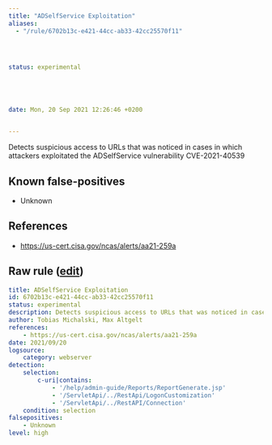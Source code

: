 ```yaml
---
title: "ADSelfService Exploitation"
aliases:
  - "/rule/6702b13c-e421-44cc-ab33-42cc25570f11"




status: experimental





date: Mon, 20 Sep 2021 12:26:46 +0200


---
```


Detects suspicious access to URLs that was noticed in cases in which attackers exploitated the ADSelfService vulnerability CVE-2021-40539

<!--more-->


## Known false-positives

* Unknown



## References

* https://us-cert.cisa.gov/ncas/alerts/aa21-259a


## Raw rule ([edit](https://github.com/SigmaHQ/sigma/edit/master/rules/web/web_cve_2021_40539_adselfservice.yml))
```yaml
title: ADSelfService Exploitation
id: 6702b13c-e421-44cc-ab33-42cc25570f11
status: experimental
description: Detects suspicious access to URLs that was noticed in cases in which attackers exploitated the ADSelfService vulnerability CVE-2021-40539
author: Tobias Michalski, Max Altgelt
references:
    - https://us-cert.cisa.gov/ncas/alerts/aa21-259a
date: 2021/09/20
logsource:
    category: webserver
detection:
    selection:
        c-uri|contains:
            - '/help/admin-guide/Reports/ReportGenerate.jsp'
            - '/ServletApi/../RestApi/LogonCustomization'
            - '/ServletApi/../RestAPI/Connection'
    condition: selection
falsepositives:
    - Unknown
level: high

```
